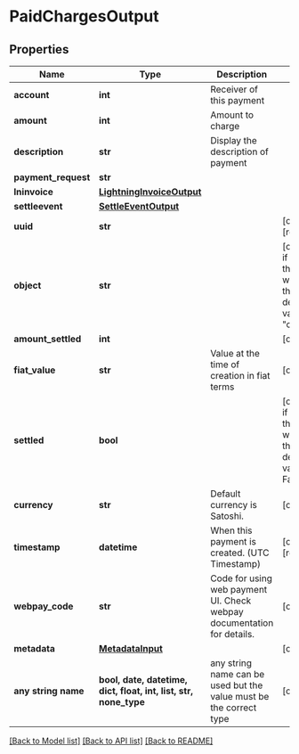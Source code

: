 # PaidChargesOutput


## Properties
Name | Type | Description | Notes
------------ | ------------- | ------------- | -------------
**account** | **int** | Receiver of this payment | 
**amount** | **int** | Amount to charge | 
**description** | **str** | Display the description of payment | 
**payment_request** | **str** |  | 
**lninvoice** | [**LightningInvoiceOutput**](LightningInvoiceOutput.md) |  | 
**settleevent** | [**SettleEventOutput**](SettleEventOutput.md) |  | 
**uuid** | **str** |  | [optional] [readonly] 
**object** | **str** |  | [optional]  if omitted the server will use the default value of "charge"
**amount_settled** | **int** |  | [optional] 
**fiat_value** | **str** | Value at the time of creation in fiat terms | [optional] 
**settled** | **bool** |  | [optional]  if omitted the server will use the default value of False
**currency** | **str** | Default currency is Satoshi. | [optional] 
**timestamp** | **datetime** | When this payment is created. (UTC Timestamp) | [optional] [readonly] 
**webpay_code** | **str** | Code for using web payment UI. Check webpay documentation for details. | [optional] 
**metadata** | [**MetadataInput**](MetadataInput.md) |  | [optional] 
**any string name** | **bool, date, datetime, dict, float, int, list, str, none_type** | any string name can be used but the value must be the correct type | [optional]

[[Back to Model list]](../README.md#documentation-for-models) [[Back to API list]](../README.md#documentation-for-api-endpoints) [[Back to README]](../README.md)


